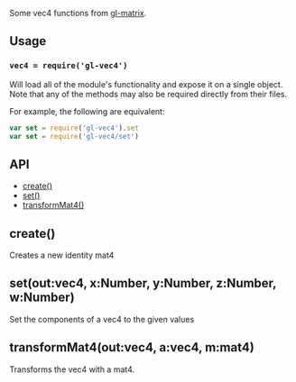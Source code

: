 Some vec4 functions from [gl-matrix](http://github.com/toji/gl-matrix).


## Usage

### `vec4 = require('gl-vec4')`

Will load all of the module's functionality and expose it on a single
object. Note that any of the methods may also be required directly
from their files.

For example, the following are equivalent:

``` javascript
var set = require('gl-vec4').set
var set = require('gl-vec4/set')
```


## API

  - [create()](#create)
  - [set()](#setoutvec4xnumberynumberznumberwnumber)
  - [transformMat4()](#transformmat4outvec4avec4mmat4)

## create()

  Creates a new identity mat4

## set(out:vec4, x:Number, y:Number, z:Number, w:Number)

  Set the components of a vec4 to the given values

## transformMat4(out:vec4, a:vec4, m:mat4)

  Transforms the vec4 with a mat4.